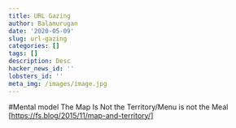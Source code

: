 ```yaml
---
title: URL Gazing
author: Balamurugan
date: '2020-05-09'
slug: url-gazing
categories: []
tags: []
description: Desc
hacker_news_id: ''
lobsters_id: ''
meta_img: /images/image.jpg
---
```


#Mental model
The Map Is Not the Territory/Menu is not the Meal
[https://fs.blog/2015/11/map-and-territory/]